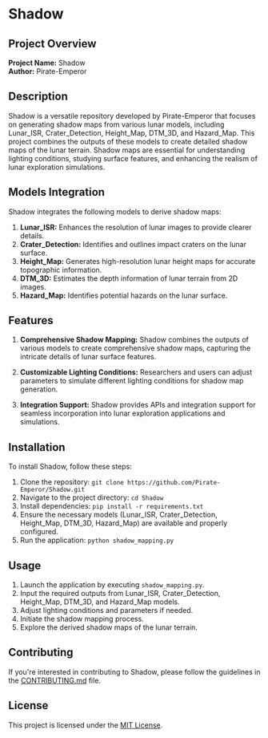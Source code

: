 # Shadow

## Project Overview

**Project Name:** Shadow  
**Author:** Pirate-Emperor

## Description

Shadow is a versatile repository developed by Pirate-Emperor that focuses on generating shadow maps from various lunar models, including Lunar_ISR, Crater_Detection, Height_Map, DTM_3D, and Hazard_Map. This project combines the outputs of these models to create detailed shadow maps of the lunar terrain. Shadow maps are essential for understanding lighting conditions, studying surface features, and enhancing the realism of lunar exploration simulations.

## Models Integration

Shadow integrates the following models to derive shadow maps:

1. **Lunar_ISR:** Enhances the resolution of lunar images to provide clearer details.
2. **Crater_Detection:** Identifies and outlines impact craters on the lunar surface.
3. **Height_Map:** Generates high-resolution lunar height maps for accurate topographic information.
4. **DTM_3D:** Estimates the depth information of lunar terrain from 2D images.
5. **Hazard_Map:** Identifies potential hazards on the lunar surface.

## Features

1. **Comprehensive Shadow Mapping:** Shadow combines the outputs of various models to create comprehensive shadow maps, capturing the intricate details of lunar surface features.

2. **Customizable Lighting Conditions:** Researchers and users can adjust parameters to simulate different lighting conditions for shadow map generation.

3. **Integration Support:** Shadow provides APIs and integration support for seamless incorporation into lunar exploration applications and simulations.

## Installation

To install Shadow, follow these steps:

1. Clone the repository: `git clone https://github.com/Pirate-Emperor/Shadow.git`
2. Navigate to the project directory: `cd Shadow`
3. Install dependencies: `pip install -r requirements.txt`
4. Ensure the necessary models (Lunar_ISR, Crater_Detection, Height_Map, DTM_3D, Hazard_Map) are available and properly configured.
5. Run the application: `python shadow_mapping.py`

## Usage

1. Launch the application by executing `shadow_mapping.py`.
2. Input the required outputs from Lunar_ISR, Crater_Detection, Height_Map, DTM_3D, and Hazard_Map models.
3. Adjust lighting conditions and parameters if needed.
4. Initiate the shadow mapping process.
5. Explore the derived shadow maps of the lunar terrain.

## Contributing

If you're interested in contributing to Shadow, please follow the guidelines in the [CONTRIBUTING.md](CONTRIBUTING.md) file.

## License

This project is licensed under the [MIT License](LICENSE).
